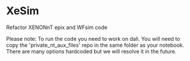 # XeSim
Refactor XENONnT epix and WFsim code 

Please note: To run the code you need to work on dali. You will need to copy the 'private_nt_aux_files' repo in the same folder as your notebook. There are many options hardcoded but we will resolve it in the future.

